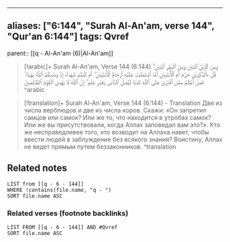 
---
aliases: ["6:144", "Surah Al-An'am, verse 144", "Qur'an 6:144"]
tags: Qvref
---

parent:: [[q - Al-An'am (6)|Al-An'am]]

> [!arabic]+ Surah Al-An'am, Verse 144 (6:144)
> <span class="quran-arabic">وَمِنَ ٱلْإِبِلِ ٱثْنَيْنِ وَمِنَ ٱلْبَقَرِ ٱثْنَيْنِ ۗ قُلْ ءَآلذَّكَرَيْنِ حَرَّمَ أَمِ ٱلْأُنثَيَيْنِ أَمَّا ٱشْتَمَلَتْ عَلَيْهِ أَرْحَامُ ٱلْأُنثَيَيْنِ ۖ أَمْ كُنتُمْ شُهَدَآءَ إِذْ وَصَّىٰكُمُ ٱللَّهُ بِهَـٰذَا ۚ فَمَنْ أَظْلَمُ مِمَّنِ ٱفْتَرَىٰ عَلَى ٱللَّهِ كَذِبًا لِّيُضِلَّ ٱلنَّاسَ بِغَيْرِ عِلْمٍ ۗ إِنَّ ٱللَّهَ لَا يَهْدِى ٱلْقَوْمَ ٱلظَّـٰلِمِينَ</span>
^arabic

> [!translation]+ Surah Al-An'am, Verse 144 (6:144) - Translation
> Две из числа верблюдов и две из числа коров. Скажи: «Он запретил самцов или самок? Или же то, что находится в утробах самок? Или же вы присутствовали, когда Аллах заповедал вам это?». Кто же несправедливее того, кто возводит на Аллаха навет, чтобы ввести людей в заблуждение без всякого знания? Воистину, Аллах не ведет прямым путем беззаконников.
^translation



## Related notes
```dataview
LIST from [[q - 6 - 144]]
WHERE !contains(file.name, "q - ")
SORT file.name ASC
```

### Related verses (footnote backlinks)
```dataview
LIST FROM [[q - 6 - 144]] AND #Qvref
SORT file.name ASC
```

